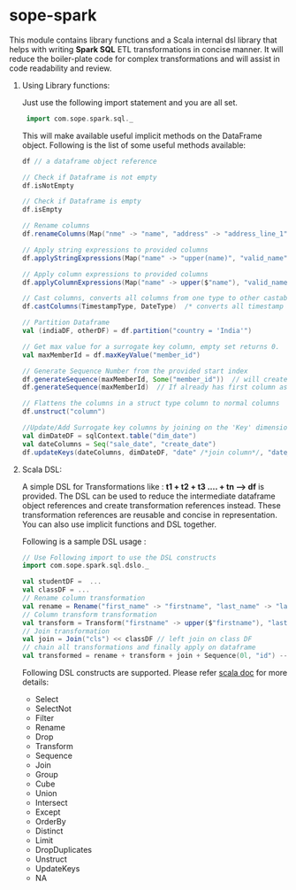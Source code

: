 sope-spark
==========

This module contains library functions and a Scala internal dsl library that helps with writing **Spark SQL** ETL transformations in concise manner.
It will reduce the boiler-plate code for complex transformations and will assist in code readability and review.

1. Using Library functions:

   Just use the following import statement and you are all set.
   ```scala
    import com.sope.spark.sql._
   ```

   This will make available useful implicit methods on the DataFrame object.
   Following is the list of some useful methods available:

      ```scala
    df // a dataframe object reference

    // Check if Dataframe is not empty
    df.isNotEmpty

    // Check if Dataframe is empty
    df.isEmpty

    // Rename columns
    df.renameColumns(Map("nme" -> "name", "address" -> "address_line_1"))

    // Apply string expressions to provided columns
    df.applyStringExpressions(Map("name" -> "upper(name)", "valid_name" -> "'YES'"))

    // Apply column expressions to provided columns
    df.applyColumnExpressions(Map("name" -> upper($"name"), "valid_name" -> lit("YES"))

    // Cast columns, converts all columns from one type to other castable data type
    df.castColumns(TimestampType, DateType)  /* converts all timestamp columns to date columns */

    // Partition Dataframe
    val (indiaDF, otherDF) = df.partition("country = 'India'")

    // Get max value for a surrogate key column, empty set returns 0.
    val maxMemberId = df.maxKeyValue("member_id")

    // Generate Sequence Number from the provided start index
    df.generateSequence(maxMemberId, Some("member_id"))  // will create new column 'member_id' as sequence column
    df.generateSequence(maxMemberId)  // If already has first column as member_id

    // Flattens the columns in a struct type column to normal columns
    df.unstruct("column")

    //Update/Add Surrogate key columns by joining on the 'Key' dimension table.
    val dimDateDF = sqlContext.table("dim_date")
    val dateColumns = Seq("sale_date", "create_date")
    df.updateKeys(dateColumns, dimDateDF, "date" /*join column*/, "date_key" /*key column*/) // new columns - sale_date_key, create_date_key

      ```

2. Scala DSL:

    A simple DSL for Transformations like : **t1 + t2 + t3 .... + tn --> df** is provided.
    The DSL can be used to reduce the intermediate dataframe object references and create transformation references instead.
    These transformation references are reusable and concise in representation. You can also use implicit functions and DSL together.

    Following is a sample DSL usage :
    ```scala
    // Use Following import to use the DSL constructs
    import com.sope.spark.sql.dslo._

    val studentDF =  ...
    val classDF = ...
    // Rename column transformation
    val rename = Rename("first_name" -> "firstname", "last_name" -> "lastname")
    // Column transform transformation
    val transform = Transform("firstname" -> upper($"firstname"), "lastname" -> upper($"lastname"))
    // Join transformation
    val join = Join("cls") << classDF // left join on class DF
    // chain all transformations and finally apply on dataframe
    val transformed = rename + transform + join + Sequence(0l, "id") --> studentDF
    ```

    Following DSL constructs are supported. Please refer [scala doc](https://mayur2810.github.io/sope/sope-spark) for more details:
    - Select
    - SelectNot
    - Filter
    - Rename
    - Drop
    - Transform
    - Sequence
    - Join
    - Group
    - Cube
    - Union
    - Intersect
    - Except
    - OrderBy
    - Distinct
    - Limit
    - DropDuplicates
    - Unstruct
    - UpdateKeys
    - NA